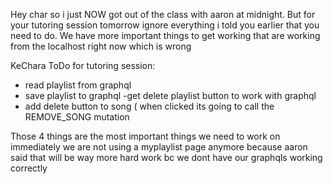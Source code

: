 Hey char so i just NOW got out of the class with aaron at midnight. But for your tutoring session tomorrow ignore everything i told you earlier that you need to do. We have more important things to get working that are working from the localhost right now which is wrong


KeChara ToDo for tutoring session:
- read playlist from graphql
- save playlist to graphql
-get delete playlist button to work with graphql
- add delete button to song ( when clicked its going to call the REMOVE_SONG mutation


Those 4 things are the most important things we need to work on immediately we are not using a myplaylist page anymore because aaron said that will be way more hard work bc we dont have our graphqls working correctly
